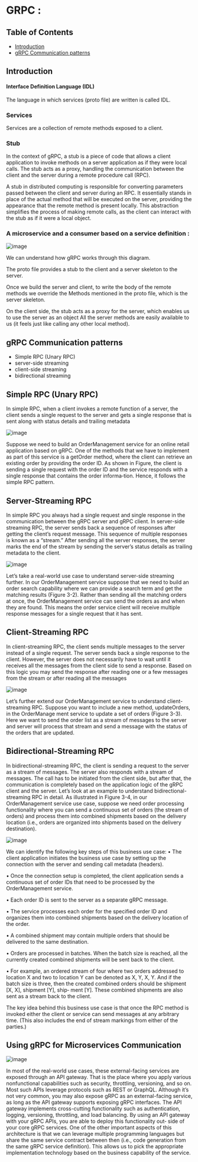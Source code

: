 # GRPC :


## Table of Contents

- [Introduction](#introduction)
- [gRPC Communication patterns](#grpc-communication-patterns)

## Introduction

#### Interface Definition Language (IDL)
The language in which services (proto file) are written is called IDL.

### Services
Services are a collection of remote methods exposed to a client.

### Stub

In the context of gRPC, a stub is a piece of code that allows a client application to invoke 
methods on a server application as if they were local calls. The stub acts as a proxy, handling
the communication between the client and the server during a remote procedure call (RPC).

A stub in distributed computing is responsible for converting parameters passed between
the client and server during an RPC. It essentially stands in place of the actual method 
that will be executed on the server, providing the appearance that the remote method is 
present locally. This abstraction simplifies the process of making remote calls, as the 
client can interact with the stub as if it were a local object.

###  A microservice and a consumer based on a service definition :

![image](https://github.com/user-attachments/assets/64a86873-909e-457a-bbbd-66a2b0f3b095)

We can understand how gRPC works through this diagram.

The proto file provides a stub to the client and a server skeleton to the server.

Once we build the server and client, to write the body of the remote methods we override the 
Methods mentioned in the proto file, which is the server skeleton.

On the client side, the stub acts as a proxy for the server, which enables us to use the server as an object
All the server methods are easily available to us (it feels just like calling any other local method).

## gRPC Communication patterns

-  Simple RPC (Unary RPC)
-  server-side streaming
-  client-side streaming
-  bidirectional streaming

## Simple RPC (Unary RPC)

In simple RPC, when a client
invokes a remote function of a server, the client sends a single request to the server
and gets a single response that is sent along with status details and trailing metadata

![image](https://github.com/user-attachments/assets/1bc9ddda-fc55-44c0-b029-ec526b8d04ee)

Suppose we need to build an OrderManagement service for an online retail application
based on gRPC. One of the methods that we have to implement as part of this service
is a getOrder method, where the client can retrieve an existing order by providing the
order ID. As shown in Figure, the client is sending a single request with the order
ID and the service responds with a single response that contains the order informa‐tion.
Hence, it follows the simple RPC pattern.

## Server-Streaming RPC

In simple RPC you always had a single request and single response in the communication
between the gRPC server and gRPC client. In server-side streaming RPC, the
server sends back a sequence of responses after getting the client’s request message. 
This sequence of multiple responses is known as a “stream.” After sending all the
server responses, the server marks the end of the stream by sending the server’s status
details as trailing metadata to the client.

![image](https://github.com/user-attachments/assets/67876d12-7eb4-4bb1-aacf-fd398f72d399)

Let’s take a real-world use case to understand server-side streaming further. In our
OrderManagement service suppose that we need to build an order search capability
where we can provide a search term and get the matching results (Figure 3-2). Rather
than sending all the matching orders at once, the OrderManagement service can send
the orders as and when they are found. This means the order service client will
receive multiple response messages for a single request that it has sent.

## Client-Streaming RPC

In client-streaming RPC, the client sends multiple messages to the server instead of a
single request. The server sends back a single response to the client. However, the
server does not necessarily have to wait until it receives all the messages from the client
side to send a response. Based on this logic you may send the response after reading
one or a few messages from the stream or after reading all the messages

![image](https://github.com/user-attachments/assets/9fdf50da-376a-40ce-a741-7e5a8025d056)

Let’s further extend our OrderManagement service to understand client-streaming
RPC. Suppose you want to include a new method, updateOrders, in the OrderManage
ment service to update a set of orders (Figure 3-3). Here we want to send the order list
as a stream of messages to the server and server will process that stream and send a
message with the status of the orders that are updated.

## Bidirectional-Streaming RPC

In bidirectional-streaming RPC, the client is sending a request to the server as a
stream of messages. The server also responds with a stream of messages. The call has
to be initiated from the client side, but after that, the communication is completely
based on the application logic of the gRPC client and the server. Let’s look at an
example to understand bidirectional-streaming RPC in detail. As illustrated in
Figure 3-4, in our OrderManagement service use case, suppose we need order processing
functionality where you can send a continuous set of orders (the stream of
orders) and process them into combined shipments based on the delivery location
(i.e., orders are organized into shipments based on the delivery destination).

![image](https://github.com/user-attachments/assets/99e816a4-418b-4f91-8392-0d3cce3659e3)

We can identify the following key steps of this business use case:
• The client application initiates the business use case by setting up the connection
with the server and sending call metadata (headers).

• Once the connection setup is completed, the client application sends a continuous set
of order IDs that need to be processed by the OrderManagement service.

• Each order ID is sent to the server as a separate gRPC message.

• The service processes each order for the specified order ID and organizes them
into combined shipments based on the delivery location of the order.

• A combined shipment may contain multiple orders that should be delivered to
the same destination.

• Orders are processed in batches. When the batch size is reached, all the currently
created combined shipments will be sent back to the client.

• For example, an ordered stream of four where two orders addressed to location X
and two to location Y can be denoted as X, Y, X, Y. And if the batch size is three,
then the created combined orders should be shipment [X, X], shipment [Y], ship‐
ment [Y]. These combined shipments are also sent as a stream back to the client.


The key idea behind this business use case is that once the RPC method is invoked
either the client or service can send messages at any arbitrary time. (This also
includes the end of stream markings from either of the parties.)

## Using gRPC for Microservices Communication

![image](https://github.com/user-attachments/assets/1ff62709-b0dc-4021-846d-44fc3ea07e00)

In most of the real-world use cases, these external-facing services are exposed
through an API gateway. That is the place where you apply various nonfunctional
capabilities such as security, throttling, versioning, and so on. Most such APIs leverage
protocols such as REST or GraphQL. Although it’s not very common, you may
also expose gRPC as an external-facing service, as long as the API gateway supports
exposing gRPC interfaces. The API gateway implements cross-cutting functionality
such as authentication, logging, versioning, throttling, and load balancing. By using
an API gateway with your gRPC APIs, you are able to deploy this functionality out‐
side of your core gRPC services. One of the other important aspects of this architecture
is that we can leverage multiple programming languages but share the same
service contract between then (i.e., code generation from the same gRPC service
definition). This allows us to pick the appropriate implementation technology based
on the business capability of the service.
